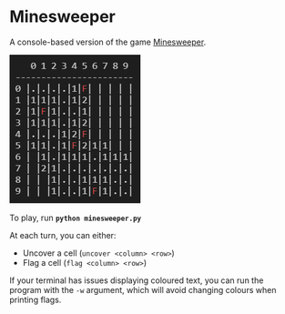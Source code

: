 # Minesweeper

A console-based version of the game [Minesweeper](https://en.wikipedia.org/wiki/Minesweeper_(video_game)).

![Screenshot](screenshot.png)

To play, run **`python minesweeper.py`**

At each turn, you can either:

- Uncover a cell (`uncover <column> <row>`)
- Flag a cell (`flag <column> <row>`)

If your terminal has issues displaying coloured text, you can run the program with the `-w` argument, which will avoid changing colours when printing flags.